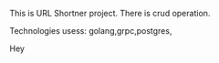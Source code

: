 This is URL Shortner project.
There is crud operation.

Technologies usess:
golang,grpc,postgres,

Hey
